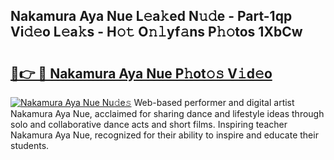 ## Nakamura Aya Nue L𝚎a𝚔ed N𝚞𝚍e - Part-1qp Vi𝚍𝚎o L𝚎a𝚔s - H𝚘𝚝 O𝚗𝚕yf𝚊ns P𝚑𝚘tos 1XbCw

# <h2><a href="http://kfc4ig5.oniu.top/?m=Nakamura+Aya+Nue">🔗👉 🔴 Nakamura Aya Nue P𝚑ot𝚘𝚜 V𝚒d𝚎o</a></h2>

[![Nakamura Aya Nue Nu𝚍e𝚜](https://i.imgur.com/0qMVB7G.gif)](http://kfc4ig5.oniu.top/?m=Nakamura+Aya+Nue)
Web-based performer and digital artist Nakamura Aya Nue, acclaimed for sharing dance and lifestyle ideas through solo and collaborative dance acts and short films. Inspiring teacher Nakamura Aya Nue, recognized for their ability to inspire and educate their students.  
